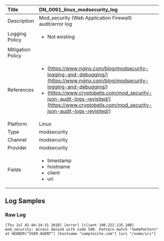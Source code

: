 | Title             | DN_0091_linux_modsecurity_log                                                                                                      |
|:------------------|:-----------------------------------------------------------------------------------------------------------------|
| Description       | Mod_security (Web Application Firewall) audit/error log                                                                                                |
| Logging Policy    | <ul><li> Not existing </li></ul> |
| Mitigation Policy | |
| References     		| <ul><li>[https://www.nginx.com/blog/modsecurity-logging-and-debugging/](https://www.nginx.com/blog/modsecurity-logging-and-debugging/)</li><li>[https://www.cryptobells.com/mod_security-json-audit-logs-revisited/](https://www.cryptobells.com/mod_security-json-audit-logs-revisited/)</li></ul>                                  |
| Platform       		| Linux   |
| Type           		| modsecurity 		| 
| Channel        		| modsecurity    |
| Provider       		| modsecurity   |
| Fields         		| <ul><li>timestamp</li><li>hostname</li><li>client</li><li>uri</li></ul>                                               |


## Log Samples

### Raw Log

```
[Thu Jul 02 04:14:31 2018] [error] [client 190.222.135.100] mod_security: Access denied with code 500. Pattern match "SomePattern" at HEADER("USER-AGENT") [hostname "samplesite.com"] [uri "/some/uri"]

```




